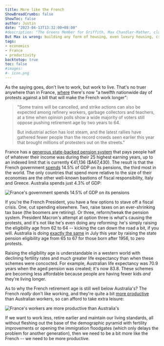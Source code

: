 ```yaml
---
title: More like the French
ShowBreadCrumbs: false
ShowToc: false
author: Justin
date: "2023-04-13T13:32:00+08:00"
#description: "The Greens Member for Griffith, Max Chandler-Mather, claimed that 'building luxury apartment towers makes the housing crisis worse'.\n\n
But Max is wrong: building any form of housing, even luxury housing, creates a domino effect, freeing up housing elsewhere."
tags:
- economics
- France
- productivity
backtotop: true
toc: false
#images:
#- icon.png
---
```


As the saying goes, don't live to work, but work to live. That's no truer anywhere than in France, [where](https://www.reuters.com/world/europe/france-witness-12th-nationwide-strike-against-macrons-pension-law-2023-04-13/) there's now "a twelfth nationwide day of protests against a bill that will make the French work longer":

> "Some trains will be cancelled, and strike actions can also be expected among refinery workers, garbage collectors and teachers, at a time when opinion polls show a wide majority of voters still oppose pushing retirement age by two years to 64.
> 
> But industrial action has lost steam, and the latest rallies have gathered fewer people than the record crowds seen earlier this year that brought millions of protesters out on the streets."

France has a [generous state-backed pension system](https://www.cleiss.fr/docs/regimes/regime_france/an_3.html) that pays people half of whatever their income was during their 25 highest earning years, up to an indexed limit that is currently €41,136 ($A67,430). The result is that the French government [spends](https://data.oecd.org/socialexp/pension-spending.htm) 14.5% of GDP on its pensions, the third most in the world. The only countries that spend more relative to the size of their economies are the other well-known bastions of fiscal responsibility, Italy and Greece. Australia spends just 4.3% of GDP:

![France's government spends 14.5% of GDP on its pensions](/images/pension-spending-oecd-2020.jpg)

If you're the French President, you have a few options to stave off a fiscal crisis. One, cut spending elsewhere. Two, raise taxes on an ever-shrinking tax base (the boomers are retiring). Or three, reform/tweak the pension system. President Macron's attempt at option three is what's causing the protests, and it's not like he's even doing any reforming: he's simply raising the eligibility age from 62 to 64 -- kicking the can down the road a bit, if you will. Australia is doing [exactly the same](https://www.dss.gov.au/seniors/benefits-payments/age-pension) in July this year by raising the state pension eligibility age from 65 to 67 for those born after 1956,  to zero protests.

Raising the eligibility age is understandable in a western world with declining fertility rates and much greater life expectancy than when these schemes were concocted. For example, Australian life expectancy was 70.9 years when the aged pension was created; it's now 83.8. These schemes are becoming less affordable because people are having fewer kids *and* they're living longer.

As to why the French retirement age is still well below Australia's? The French *really* don't like working, and they're quite a bit [more productive](https://www.pc.gov.au/inquiries/completed/productivity/interim1-key-to-prosperity) than Australian workers, so can afford to take extra leisure:

![France's workers are more productive than Australia's](/images/labour-productivity-2017.jpg)

If we want to work less, retire earlier and maintain our living standards, all without fleshing out the base of the demographic pyramid with fertility improvements or opening the immigration floodgates (which only delays the problem for another generation), then we need to be a bit more like the French -- we need to be more productive.